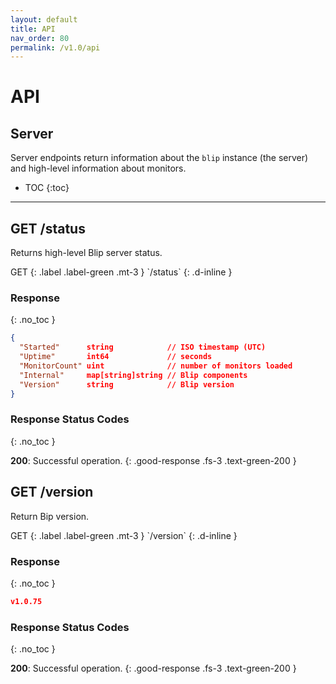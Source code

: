 ```yaml
---
layout: default
title: API
nav_order: 80
permalink: /v1.0/api
---
```


# API

## Server

Server endpoints return information about the `blip` instance (the server) and high-level information about monitors.

* TOC
{:toc}

---

## GET /status

Returns high-level Blip server status.

<div class="code-example" markdown="1">
GET
{: .label .label-green .mt-3 }
`/status`
{: .d-inline }

### Response
{: .no_toc }

```json
{
  "Started"      string            // ISO timestamp (UTC)
  "Uptime"       int64             // seconds
  "MonitorCount" uint              // number of monitors loaded
  "Internal"     map[string]string // Blip components
  "Version"      string            // Blip version
}
```

### Response Status Codes
{: .no_toc }

<strong>200</strong>: Successful operation.
{: .good-response .fs-3 .text-green-200 }
</div>

## GET /version

Return Bip version.

<div class="code-example" markdown="1">
GET
{: .label .label-green .mt-3 }
`/version`
{: .d-inline }

### Response
{: .no_toc }

```json
v1.0.75
```

### Response Status Codes
{: .no_toc }

<strong>200</strong>: Successful operation.
{: .good-response .fs-3 .text-green-200 }
</div>

